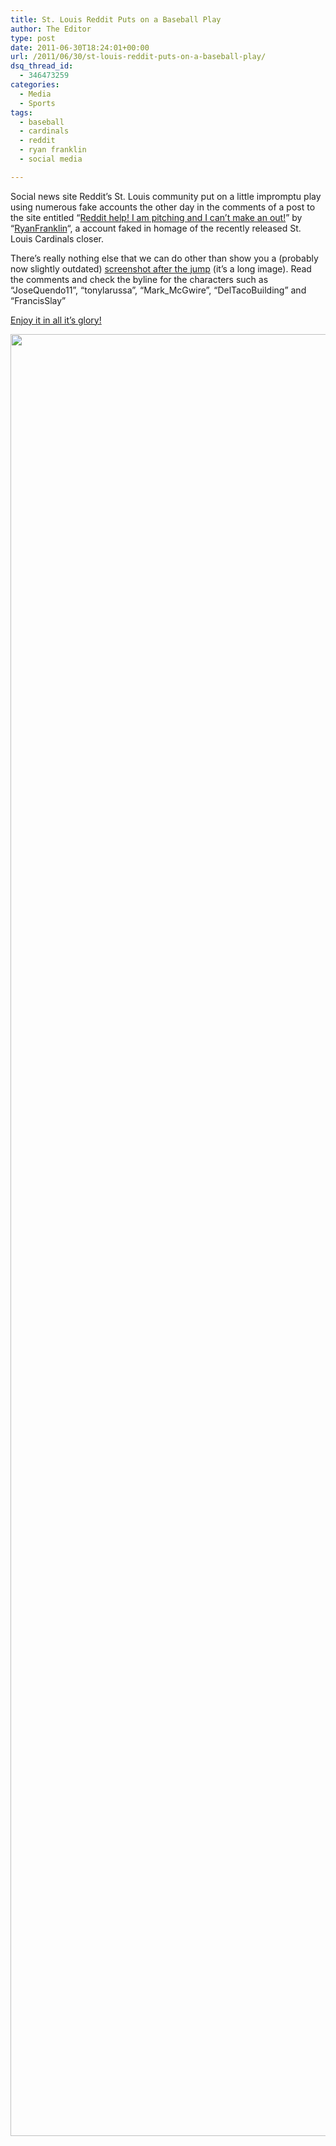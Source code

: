 ```yaml
---
title: St. Louis Reddit Puts on a Baseball Play
author: The Editor
type: post
date: 2011-06-30T18:24:01+00:00
url: /2011/06/30/st-louis-reddit-puts-on-a-baseball-play/
dsq_thread_id:
  - 346473259
categories:
  - Media
  - Sports
tags:
  - baseball
  - cardinals
  - reddit
  - ryan franklin
  - social media

---
```

Social news site Reddit&#8217;s St. Louis community put on a little impromptu play using numerous fake accounts the other day in the comments of a post to the site entitled &#8220;<a href="http://www.reddit.com/r/StLouis/comments/ibvr1/reddit_help_i_am_pitching_and_i_cant_make_an_out/" target="_blank">Reddit help! I am pitching and I can&#8217;t make an out!</a>&#8221; by &#8220;[RyanFranklin][1]&#8220;, a account faked in homage of the recently released St. Louis Cardinals closer.

There&#8217;s really nothing else that we can do other than show you a (probably now slightly outdated) [screenshot after the jump][2] (it&#8217;s a long image). Read the comments and check the byline for the characters such as &#8220;JoseQuendo11&#8221;, &#8220;tonylarussa&#8221;, &#8220;Mark_McGwire&#8221;, &#8220;DelTacoBuilding&#8221; and &#8220;FrancisSlay&#8221;

[Enjoy it in all it&#8217;s glory!][2]

<!--more-->

[<img class="aligncenter size-full wp-image-10216" title="reddit-help_i_am_pitching_and_i_cant_make_an_out" src="http://media.punchingkitty.com/wordpress/2011/06/reddit-help_i_am_pitching_and_i_cant_make_an_out.jpg" alt="" width="600" height="2883" />][3]

 [1]: http://www.reddit.com/user/RyanFranklin
 [2]: http://punchingkitty.com/2011/06/30/st-louis-reddit-puts-on-a-baseball-play/#more-10215
 [3]: http://media.punchingkitty.com/wordpress/2011/06/reddit-help_i_am_pitching_and_i_cant_make_an_out.jpg